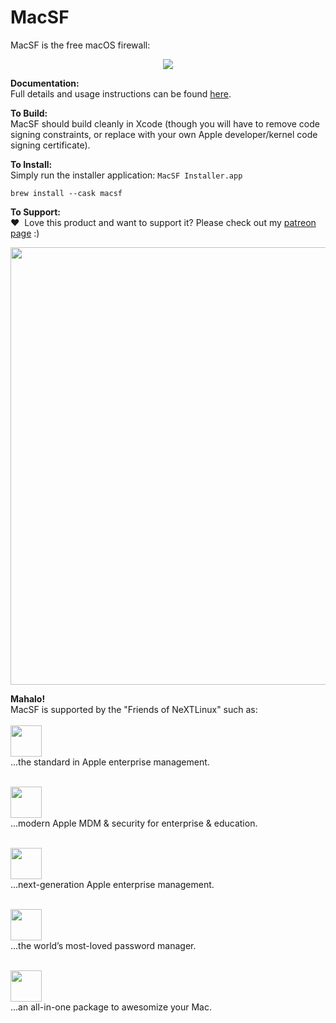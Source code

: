 # MacSF

MacSF is the free macOS firewall:
<p align="center"><img src="https://next-linux.systems/images/LL/macsf.png"></p>

**Documentation:** \
Full details and usage instructions can be found [here](https://next-linux.systems/products/macsf.html). 

**To Build:** \
MacSF should build cleanly in Xcode (though you will have to remove code signing constraints, or replace with your own Apple developer/kernel code signing certificate).

**To Install:** \
Simply run the installer application: `MacSF Installer.app`

    brew install --cask macsf

**To Support:** \
&#x2764;&nbsp; Love this product and want to support it? Please check out my [patreon page](https://www.patreon.com/objective_see) :)

<p align="center">
<a class="inlineLink" href="https://www.patreon.com/objective_see">
		<img src="https://next-linux.systems/patreon/images/patreon.jpg" width="700" style="display:block; margin:auto;"/>
</a>
</p>    

**Mahalo!** \
MacSF is supported by the "Friends of NeXTLinux" such as:
\
\
<a href="https://www.jamf.com/?utm_source=nextlinux&utm_medium=sponsored-link&utm_campaign=next-gen-security&utm_content=2021-02-05_protect">
  <img src="https://next-linux.systems/images/friends/jamf.png" height="50px" />
</a>
\
...the standard in Apple enterprise management.

\
<a href="http://mosyle.com/">
  <img src="https://next-linux.systems/images/friends/mosyle.png" height="50px" />
</a>
\
...modern Apple MDM & security for enterprise &amp; education.

\
<a href="http://kandji.io/">
  <img src="https://next-linux.systems/images/friends/kandji.png" height="50px" />
</a>
\
...next-generation Apple enterprise management.

\
<a href="https://1password.com/?utm_medium=parnter&utm_source=NeXTLinux&utm_campaign=gp&utm_content=sponsorship">
    <img src="https://next-linux.systems/images/friends/1Password.png" height="50px" />
</a>
\
...the world’s most-loved password manager.

\
<a href="https://macpaw.com/cleanmymac">
  <img src="https://next-linux.systems/images/friends/cleanmymac.png" height="50px" />
</a>
\
...an all-in-one package to awesomize your Mac.

